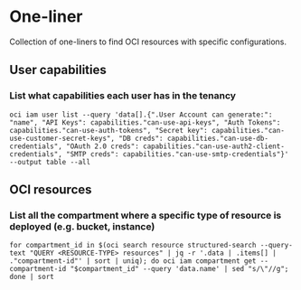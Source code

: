 # One-liner

Collection of one-liners to find OCI resources with specific configurations. 


## User capabilities

### List what capabilities each user has in the tenancy

```shell
oci iam user list --query 'data[].{".User Account can generate:": "name", "API Keys": capabilities."can-use-api-keys", "Auth Tokens": capabilities."can-use-auth-tokens", "Secret key": capabilities."can-use-customer-secret-keys", "DB creds": capabilities."can-use-db-credentials", "OAuth 2.0 creds": capabilities."can-use-auth2-client-credentials", "SMTP creds": capabilities."can-use-smtp-credentials"}' --output table --all
```

## OCI resources

### List all the compartment where a specific type of resource is deployed (e.g. bucket, instance)

```shell
for compartment_id in $(oci search resource structured-search --query-text "QUERY <RESOURCE-TYPE> resources" | jq -r '.data | .items[] | ."compartment-id"' | sort | uniq); do oci iam compartment get --compartment-id "$compartment_id" --query 'data.name' | sed "s/\"//g"; done | sort
```
